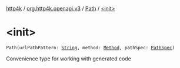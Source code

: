 [http4k](../../index.md) / [org.http4k.openapi.v3](../index.md) / [Path](index.md) / [&lt;init&gt;](./-init-.md)

# &lt;init&gt;

`Path(urlPathPattern: `[`String`](https://kotlinlang.org/api/latest/jvm/stdlib/kotlin/-string/index.html)`, method: `[`Method`](../../org.http4k.core/-method/index.md)`, pathSpec: `[`PathSpec`](../-path-spec/index.md)`)`

Convenience type for working with generated code

